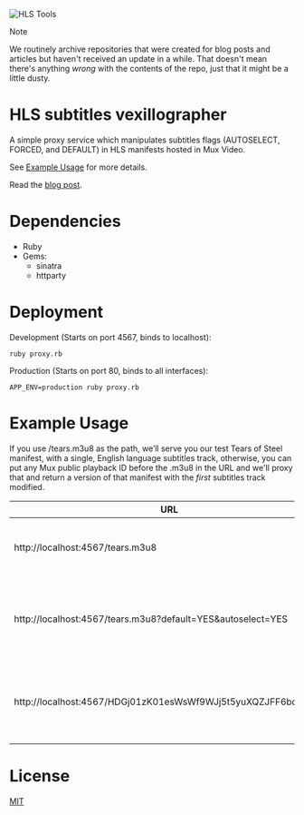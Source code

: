 ![HLS Tools](https://banner.mux.dev/HLS%20Vexillographer.svg)

> [!NOTE]
> We routinely archive repositories that were created for blog posts and articles but haven't received an update in a while. That doesn't mean there's anything _wrong_ with the contents of the repo, just that it might be a little dusty.

# HLS subtitles vexillographer

A simple proxy service which manipulates subtitles flags (AUTOSELECT, FORCED, and DEFAULT) in HLS manifests hosted in Mux Video.

See [Example Usage](#example-usage) for more details.

Read the [blog post](https://mux.com/blog/subtitles-captions-webvtt-hls-and-those-magic-flags/).

# Dependencies
* Ruby
* Gems: 
  * sinatra
  * httparty

# Deployment

Development (Starts on port 4567, binds to localhost):

```
ruby proxy.rb
```

Production (Starts on port 80, binds to all interfaces):
```
APP_ENV=production ruby proxy.rb
```

# Example Usage

If you use /tears.m3u8 as the path, we’ll serve you our test Tears of Steel manifest, with a single, English language subtitles track, otherwise, you can put any Mux public playback ID before the .m3u8 in the URL and we'll proxy that and return a version of that manifest with the _first_ subtitles track modified.

| URL | Behaviour |
| --- | --- |
| http://localhost:4567/tears.m3u8 | DEFAULT, AUTOSELECT and FORCED will be set to "NO" | 
| http://localhost:4567/tears.m3u8?default=YES&autoselect=YES | DEFAULT, AUTOSELECT will be set to "YES". FORCED will be set to "NO" |
| http://localhost:4567/HDGj01zK01esWsWf9WJj5t5yuXQZJFF6bo.m3u8 | Custom playback ID. DEFAULT, AUTOSELECT and FORCED will be set to "NO" |

# License

[MIT](LICENSE)
